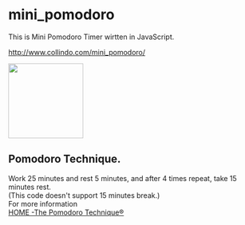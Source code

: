 # mini_pomodoro

This is Mini Pomodoro Timer wirtten in JavaScript.

http://www.collindo.com/mini_pomodoro/

<img src="http://www.collindo.com/mini_pomodoro/images/screen_shot.png" width="150px">

## Pomodoro Technique.
Work 25 minutes and rest 5 minutes, and after 4 times repeat, take 15 minutes rest.<br>
(This code doesn't support 15 minutes break.)<br>
For more information <br>
[HOME -The Pomodoro Technique®](http://pomodorotechnique.com)



